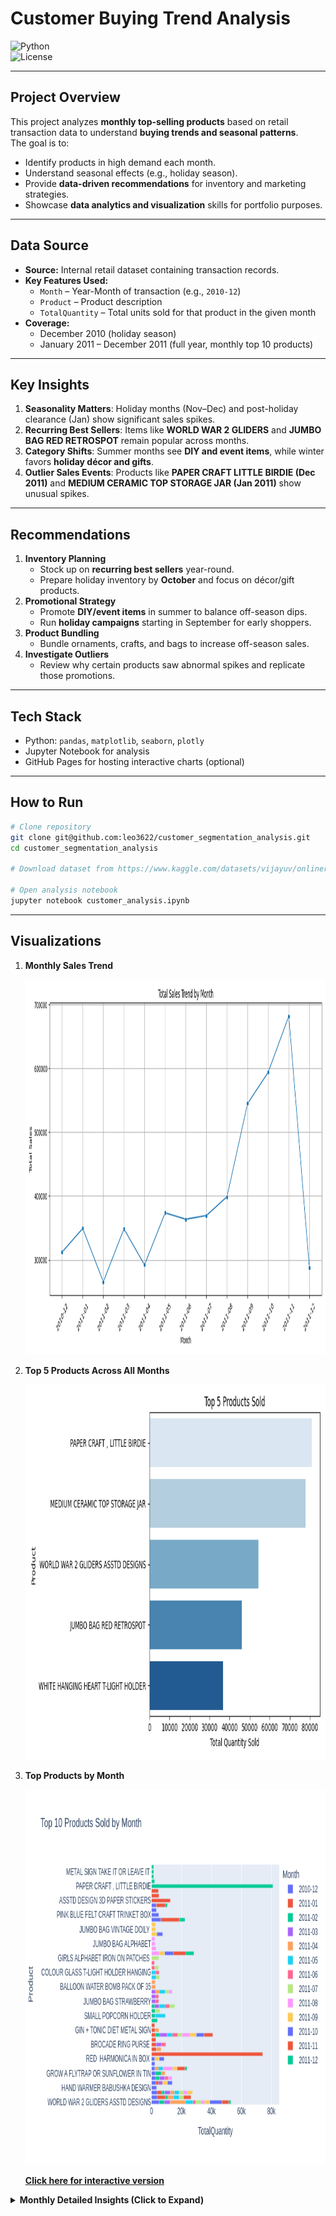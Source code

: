 # Customer Buying Trend Analysis  
![Python](https://img.shields.io/badge/Python-3.10-blue)  
![License](https://img.shields.io/badge/license-MIT-green)

---

## Project Overview
This project analyzes **monthly top-selling products** based on retail transaction data to understand **buying trends and seasonal patterns**.  
The goal is to:
- Identify products in high demand each month.
- Understand seasonal effects (e.g., holiday season).
- Provide **data-driven recommendations** for inventory and marketing strategies.
- Showcase **data analytics and visualization** skills for portfolio purposes.

---

## Data Source
- **Source:** Internal retail dataset containing transaction records.
- **Key Features Used:**
  - `Month` – Year-Month of transaction (e.g., `2010-12`)
  - `Product` – Product description
  - `TotalQuantity` – Total units sold for that product in the given month
- **Coverage:**
  - December 2010 (holiday season)
  - January 2011 – December 2011 (full year, monthly top 10 products)

---

## Key Insights
1. **Seasonality Matters**: Holiday months (Nov–Dec) and post-holiday clearance (Jan) show significant sales spikes.
2. **Recurring Best Sellers**: Items like **WORLD WAR 2 GLIDERS** and **JUMBO BAG RED RETROSPOT** remain popular across months.
3. **Category Shifts**: Summer months see **DIY and event items**, while winter favors **holiday décor and gifts**.
4. **Outlier Sales Events**: Products like **PAPER CRAFT LITTLE BIRDIE (Dec 2011)** and **MEDIUM CERAMIC TOP STORAGE JAR (Jan 2011)** show unusual spikes.

---

## Recommendations
1. **Inventory Planning**
   - Stock up on **recurring best sellers** year-round.
   - Prepare holiday inventory by **October** and focus on décor/gift products.
2. **Promotional Strategy**
   - Promote **DIY/event items** in summer to balance off-season dips.
   - Run **holiday campaigns** starting in September for early shoppers.
3. **Product Bundling**
   - Bundle ornaments, crafts, and bags to increase off-season sales.
4. **Investigate Outliers**
   - Review why certain products saw abnormal spikes and replicate those promotions.

---

## Tech Stack
- Python: `pandas`, `matplotlib`, `seaborn`, `plotly`
- Jupyter Notebook for analysis
- GitHub Pages for hosting interactive charts (optional)

---

## How to Run
```bash
# Clone repository
git clone git@github.com:leo3622/customer_segmentation_analysis.git
cd customer_segmentation_analysis

# Download dataset from https://www.kaggle.com/datasets/vijayuv/onlineretail/data and place in `data/` folder

# Open analysis notebook
jupyter notebook customer_analysis.ipynb
```

---

## Visualizations
1. **Monthly Sales Trend**

    <img src="imgs/monthly_sales_trend.png" alt="Monthly Sales Trend" width="800" height="600">

2. **Top 5 Products Across All Months**

    <img src="imgs/top_5_products.png" alt="Top 5 Products" width="800" height="600">

3. **Top Products by Month**

    <img src="imgs/top_products_by_month.png" alt="Top Products by Month" width="800" height="600">

    [**Click here for interactive version**](imgs/top_products_by_month.html)

<details> <summary><b>Monthly Detailed Insights (Click to Expand)</b></summary>

**December 2010**
- **Top Products**
    - WORLD WAR 2 GLIDERS ASSTD DESIGNS (5,139)
    - WHITE HANGING HEART T-LIGHT HOLDER (3,611)
    - PACK OF 72 RETROSPOT CAKE CASES (3,572)
- **Observation:** Strong focus on gift items, home décor, and small accessories driven by holiday shopping.

 **January 2011**
- **Top Products**
    - MEDIUM CERAMIC TOP STORAGE JAR (74,215) (massive outlier)
    - WHITE HANGING HEART T-LIGHT HOLDER (5,467)
    - PACK OF 72 RETROSPOT CAKE CASES (3,329)

- **Observation:** Likely post-holiday restocking or clearance event driving unusually high sales.

 **February 2011**
- **Top Products**
    - EMPIRE DESIGN ROSETTE (3,986)
    - GROW A FLYTRAP OR SUNFLOWER IN TIN (3,795)

- **Observation:** Lower sales compared to January. Focus shifted toward gardening and novelty items, indicating seasonal transition.

 **March 2011**
- **Top Products**
    - JUMBO BAG RED RETROSPOT (4,924)
    - WORLD WAR 2 GLIDERS ASSTD DESIGNS (3,888)

- **Observation:** Bags, crafts, and novelty products became popular; early spring purchases increased activity.

 **April 2011**
- **Top Products**
    - WORLD WAR 2 GLIDERS ASSTD DESIGNS (10,224) (huge increase)
    - WHITE HANGING HEART T-LIGHT HOLDER (3,725)

- **Observation:** A noticeable spike in glider sales (possible promotion or seasonal toy demand).

 **May 2011**
- **Top Products**
    - SMALL POPCORN HOLDER (6,738)
    - WORLD WAR 2 GLIDERS ASSTD DESIGNS (4,944)

- **Observation:** Event and party supplies performed well, suggesting summer event prep.

 **June 2011**
- **Top Products**
    - JUMBO BAG RED RETROSPOT (3,529)
    - ASSORTED COLOURS SILK FAN (3,096)

- **Observation:** Slightly lower volumes overall, with demand shifting toward practical and gift items.

 **July 2011**
- **Top Products**
    - GIRLS ALPHABET IRON ON PATCHES (4,896)
    - WORLD WAR 2 GLIDERS ASSTD DESIGNS (3,600)

- **Observation:** Craft and customization items were strong, aligning with summer DIY activity.

 **August 2011**
- **Top Products**
    - ASSORTED COLOUR BIRD ORNAMENT (6,425)
    - JUMBO BAG RED RETROSPOT (5,278)

- **Observation:** Home décor and ornamental items drove sales, likely home refresh season purchases.

 **September 2011**
- **Top Products**
    - JUMBO BAG RED RETROSPOT (4,177)
    - 60 CAKE CASES VINTAGE CHRISTMAS (3,669)

- **Observation:** Early holiday baking products started to trend, indicating early Christmas preparation.

 **October 2011**
- **Top Products**
    - WORLD WAR 2 GLIDERS ASSTD DESIGNS (8,174)
    - RABBIT NIGHT LIGHT (6,249)

- **Observation:** Pre-holiday buildup begins, gift items and home lighting surge.

 **November 2011**
- **Top Products**
    - ASSTD DESIGN 3D PAPER STICKERS (12,551)
    - RABBIT NIGHT LIGHT (12,393)

- **Observation:** Holiday decorating items and lighting dominate; clear holiday preparation behavior.

 **December 2011**
- **Top Products**
    - PAPER CRAFT, LITTLE BIRDIE (80,995) (massive outlier)
    - POPCORN HOLDER (5,362)

- **Observation:** Heavy holiday crafting and DIY decoration activity. The spike in PAPER CRAFT LITTLE BIRDIE likely reflects a single product promotion or bulk sale.
</details>